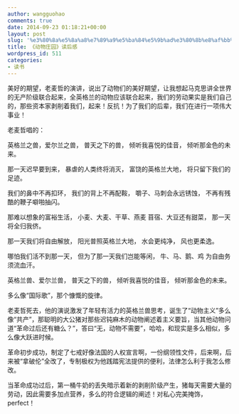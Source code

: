 ```yaml
---
author: wangguohao
comments: true
date: 2014-09-23 01:18:21+00:00
layout: post
slug: '%e3%80%8a%e5%8a%a8%e7%89%a9%e5%ba%84%e5%9b%ad%e3%80%8b%e8%af%bb%e5%90%8e%e6%84%9f'
title: 《动物庄园》读后感
wordpress_id: 511
categories:
- 读书
---
```


美好的期望，老麦哲的演讲，说出了动物们的美好期望，让我想起马克思讲全世界的无产阶级联合起来，全英格兰的动物应该联合起来，我们的劳动果实是我们自己的，那些资本家剥削着我们，起来！反抗！为了我们的后辈，我们在进行一项伟大事业！

老麦哲唱的：

英格兰之兽，爱尔兰之兽，
普天之下的兽，
倾听我喜悦的佳音，
倾听那金色的未来。

那一天迟早要到来，
暴虐的人类终将消灭，
富饶的英格兰大地，
将只留下我们的足迹。

我们的鼻中不再扣环，
我们的背上不再配鞍，
嚼子、马刺会永远锈蚀，
不再有残酷的鞭子噼啪抽闪。

那难以想象的富裕生活，
小麦、大麦、干草、燕麦
苜宿、大豆还有甜菜，
那一天将全归我侪。

那一天我们将自由解放，
阳光普照英格兰大地，
水会更纯净，
风也更柔逸。

哪怕我们活不到那一天，
但为了那一天我们岂能等闲，
牛、马、鹅、鸡
为自由务须流血汗。

英格兰兽、爱尔兰兽，
普天之下的兽，
倾听我喜悦的佳音，
倾听那金色的未来。

多么像“国际歌”，那个慷慨的旋律。



老麦哲死去，他的演说激发了年轻有活力的英格兰兽思考，诞生了“动物主义”多么像“共产”，那聪明的大公猪对那些迟钝麻木的动物阐述着主义要旨，当其他动物问道“革命过后还有糖么？”，答曰“无，动物不需要”，哈哈，和现实是多么相似，多么像大跃进时候。

革命初步成功，制定了七戒好像法国的人权宣言啊，一份纲领性文件，后来啊，后来被“拿破伦”全改了，专制极权为他践踏宪法提供的便利，法律怎么利于我怎么修改。

当革命成功过后，第一桶牛奶的丢失暗示着新的剥削阶级产生，猪每天需要大量的劳动，因此需要多加点营养，多么的符合逻辑的阐述！对私心完美掩饰，perfect！




